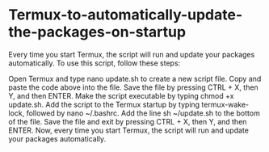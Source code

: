 # Termux-to-automatically-update-the-packages-on-startup
Every time you start Termux, the script will run and update your packages automatically.
To use this script, follow these steps:

Open Termux and type nano update.sh to create a new script file.
Copy and paste the code above into the file.
Save the file by pressing CTRL + X, then Y, and then ENTER.
Make the script executable by typing chmod +x update.sh.
Add the script to the Termux startup by typing termux-wake-lock, followed by nano ~/.bashrc.
Add the line sh ~/update.sh to the bottom of the file.
Save the file and exit by pressing CTRL + X, then Y, and then ENTER.
Now, every time you start Termux, the script will run and update your packages automatically.
